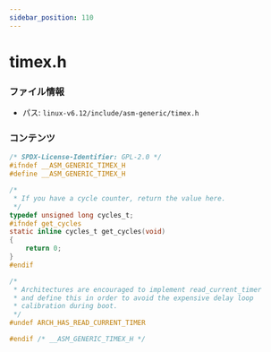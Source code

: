 ```yaml
---
sidebar_position: 110
---
```

# timex.h

### ファイル情報

- パス: `linux-v6.12/include/asm-generic/timex.h`

### コンテンツ

```h
/* SPDX-License-Identifier: GPL-2.0 */
#ifndef __ASM_GENERIC_TIMEX_H
#define __ASM_GENERIC_TIMEX_H

/*
 * If you have a cycle counter, return the value here.
 */
typedef unsigned long cycles_t;
#ifndef get_cycles
static inline cycles_t get_cycles(void)
{
	return 0;
}
#endif

/*
 * Architectures are encouraged to implement read_current_timer
 * and define this in order to avoid the expensive delay loop
 * calibration during boot.
 */
#undef ARCH_HAS_READ_CURRENT_TIMER

#endif /* __ASM_GENERIC_TIMEX_H */

```
